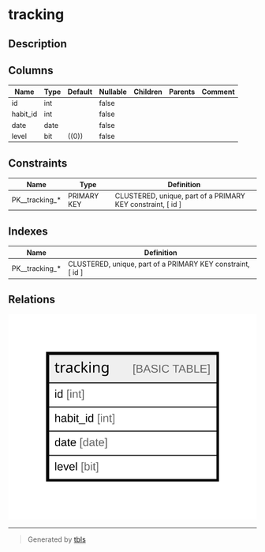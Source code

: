 # tracking

## Description

## Columns

| Name | Type | Default | Nullable | Children | Parents | Comment |
| ---- | ---- | ------- | -------- | -------- | ------- | ------- |
| id | int |  | false |  |  |  |
| habit_id | int |  | false |  |  |  |
| date | date |  | false |  |  |  |
| level | bit | ((0)) | false |  |  |  |

## Constraints

| Name | Type | Definition |
| ---- | ---- | ---------- |
| PK__tracking_* | PRIMARY KEY | CLUSTERED, unique, part of a PRIMARY KEY constraint, [ id ] |

## Indexes

| Name | Definition |
| ---- | ---------- |
| PK__tracking_* | CLUSTERED, unique, part of a PRIMARY KEY constraint, [ id ] |

## Relations

![er](tracking.svg)

---

> Generated by [tbls](https://github.com/k1LoW/tbls)
